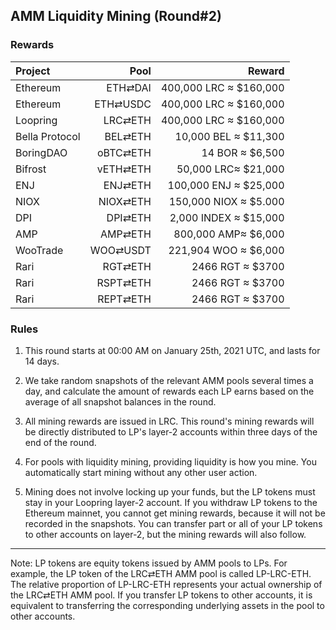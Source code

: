 ## AMM Liquidity Mining (Round#2)


### Rewards


| **Project** | **Pool** | **Reward** |
| :--- | ---: | ---: |
| Ethereum | ETH⇄DAI | 400,000 LRC ≈  $160,000 |
| Ethereum | ETH⇄USDC | 400,000 LRC ≈  $160,000 |
| Loopring | LRC⇄ETH | 400,000 LRC ≈  $160,000 |
| Bella Protocol | BEL⇄ETH | 10,000 BEL ≈  $11,300 |
| BoringDAO | oBTC⇄ETH | 14 BOR ≈  $6,500 |
| Bifrost | vETH⇄ETH | 50,000 LRC≈  $21,000 |
| ENJ | ENJ⇄ETH | 100,000 ENJ ≈  $25,000 |
| NIOX | NIOX⇄ETH | 150,000 NIOX ≈  $5.000 |
| DPI | DPI⇄ETH | 2,000 INDEX ≈  $15,000 |
| AMP | AMP⇄ETH | 800,000 AMP≈  $6,000 |
| WooTrade | WOO⇄USDT | 221,904 WOO ≈  $6,000|
| Rari | RGT⇄ETH | 2466 RGT ≈ $3700 |
| Rari | RSPT⇄ETH | 2466 RGT ≈ $3700 |
| Rari | REPT⇄ETH | 2466 RGT ≈ $3700 |


### Rules

1) This round starts at 00:00 AM on January 25th, 2021 UTC, and lasts for 14 days.

2) We take random snapshots of the relevant AMM pools several times a day, and calculate the amount of rewards each LP earns based on the average of all snapshot balances in the round.

3) All mining rewards are issued in LRC. This round's mining rewards will be directly distributed to LP's layer-2 accounts within three days of the end of the round.

4) For pools with liquidity mining, providing liquidity is how you mine. You automatically start mining without any other user action.

5) Mining does not involve locking up your funds, but the LP tokens must stay in your Loopring layer-2 account. If you withdraw LP tokens to the Ethereum mainnet, you cannot get mining rewards, because it will not be recorded in the snapshots. You can transfer part or all of your LP tokens to other accounts on layer-2, but the mining rewards will also follow.


---

Note: LP tokens are equity tokens issued by AMM pools to LPs. For example, the LP token of the LRC⇄ETH AMM pool is called LP-LRC-ETH. The relative proportion of LP-LRC-ETH represents your actual ownership of the LRC⇄ETH AMM pool. If you transfer LP tokens to other accounts, it is equivalent to transferring the corresponding underlying assets in the pool to other accounts.
